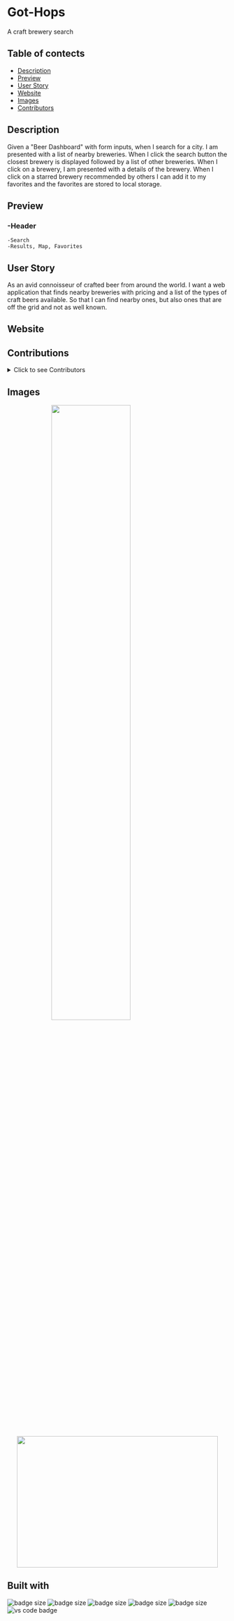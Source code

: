 # Got-Hops
A craft brewery search

## Table of contects

- [Description](#description)
- [Preview](#preview)
- [User Story](#user-story)
- [Website](#website)
- [Images](#images)
- [Contributors](#contributors) 

## Description

Given a "Beer Dashboard" with form inputs, when I search for a city. I am presented with a list of nearby breweries. When I click the search button the closest brewery is displayed followed by a list of other breweries. When I click on a brewery, I am presented with a details of the brewery. When I click on a starred brewery recommended by others I can add it to my favorites and the favorites are stored to local storage. 

## Preview
### -Header
    -Search
    -Results, Map, Favorites

## User Story
As an avid connoisseur of crafted beer from around the world.
I want a web application that finds nearby breweries with pricing and a list of the types of craft beers available.
So that I can find nearby ones, but also ones that are off the grid and not as well known.

## Website

## Contributions
<details>
<summary>Click to see Contributors</summary>
- Scott Rohrig
- Alex Marten
- Mianta McKnight</details>

## Images
<img src="" alt=""
  style="display:block; /* override the default display setting of `inline-block` */
            float:none; /* override any prior settings of `left` or `right` */
            /* set both the left and right margins to `auto` to center the image */
            margin-left:auto;
            margin-right:auto;
            width:60%; /* optionally resize the image to a screen percentage width if you want too */
            ">
            <p align="center">
  <img width="460" height="300" src="">
</p>


## Built with
![badge size](https://img.shields.io/badge/-HTML-E34F26?style=for-the-badge&logo=html5&logoColor=white&logoWidth=30)
![badge size](https://img.shields.io/badge/CSS3-1572B6?style=for-the-badge&logo=css3&logoColor=white)
![badge size](https://img.shields.io/badge/jQuery-0769AD?style=for-the-badge&logo=jquery&logoColor=white)
![badge size](https://img.shields.io/badge/Tailwind_CSS-38B2AC?style=for-the-badge&logo=tailwind-css&logoColor=white)
![badge size](https://img.shields.io/badge/JavaScript-F7DF1E?style=for-the-badge&logo=javascript&logoColor=black)
![vs code badge](https://img.shields.io/badge/-VS_Code-007ACC?style=for-the-badge&logo=visual-studio-code&logoColor=white&logo-width=30)